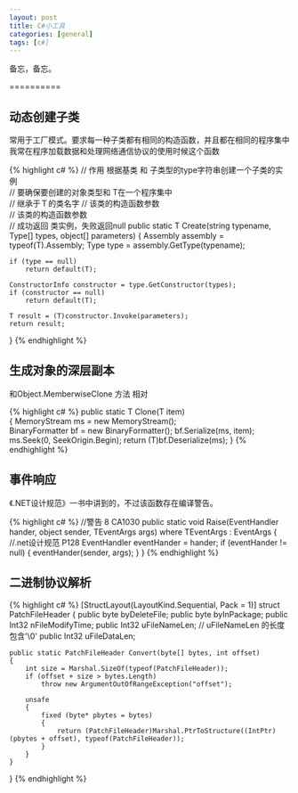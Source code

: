 ```yaml
---
layout: post
title: C#小工具
categories: [general]
tags: [c#]
---
```


备忘，备忘。

==========

## 动态创建子类 ##

常用于工厂模式。要求每一种子类都有相同的构造函数，并且都在相同的程序集中
我常在程序加载数据和处理网络通信协议的使用时候这个函数

{% highlight c# %}
// 作用 根据基类 和 子类型的type字符串创建一个子类的实例        
// 要确保要创建的对象类型和 T在一个程序集中       
// 继承于Ｔ的类名字
// 该类的构造函数参数       
// 该类的构造函数参数       
// 成功返回 类实例，失败返回null
public static T Create(string typename, Type[] types, object[] parameters)
{
    Assembly assembly = typeof(T).Assembly;
    Type type = assembly.GetType(typename);

    if (type == null)
        return default(T);

    ConstructorInfo constructor = type.GetConstructor(types);
    if (constructor == null)
        return default(T);

    T result = (T)constructor.Invoke(parameters);
    return result;
}
{% endhighlight %}

## 生成对象的深层副本 ##
和Object.MemberwiseClone 方法 相对

{% highlight c# %}
public static T Clone(T item)       
{
    MemoryStream ms = new MemoryStream();            
    BinaryFormatter bf = new BinaryFormatter();
    bf.Serialize(ms, item);
    ms.Seek(0, SeekOrigin.Begin);
    return (T)bf.Deserialize(ms);
}
{% endhighlight %}

## 事件响应 ##
《.NET设计规范》一书中讲到的，不过该函数存在编译警告。

{% highlight c# %}
//警告    8   CA1030
public static void Raise(EventHandler hander, object sender, TEventArgs args) where TEventArgs : EventArgs
{
    //.net设计规范 P128
    EventHandler eventHander = hander;
    if (eventHander != null)
    {
        eventHander(sender, args);
    }
}
{% endhighlight %}

## 二进制协议解析 ##

{% highlight c# %}
[StructLayout(LayoutKind.Sequential, Pack = 1)]
struct PatchFileHeader
{
    public byte byDeleteFile;
    public byte byInPackage;
    public Int32 nFileModifyTime;
    public Int32 uFileNameLen;   // uFileNameLen 的长度包含'\0'
    public Int32 uFileDataLen;

    public static PatchFileHeader Convert(byte[] bytes, int offset)
    {
        int size = Marshal.SizeOf(typeof(PatchFileHeader));
        if (offset + size > bytes.Length)
            throw new ArgumentOutOfRangeException("offset");

        unsafe
        {
            fixed (byte* pbytes = bytes)
            {
                return (PatchFileHeader)Marshal.PtrToStructure((IntPtr)(pbytes + offset), typeof(PatchFileHeader));
            }
        }
    }
}
{% endhighlight %}
    